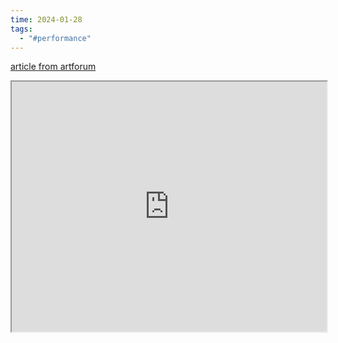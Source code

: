 ```yaml
---
time: 2024-01-28
tags:
  - "#performance"
---
```

 [article from artforum](https://www.artforum.com/events/johanna-went-2-246916/)

<iframe src=" https://www.artforum.com/events/johanna-went-2-246916/" width="100%" height="400px"></iframe>